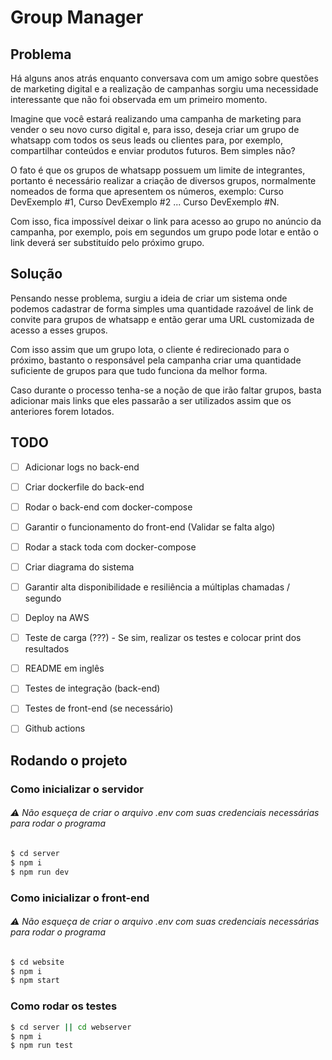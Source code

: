 # Group Manager

## Problema
Há alguns anos atrás enquanto conversava com um amigo sobre questões de marketing digital e a realização de campanhas sorgiu uma necessidade interessante que não foi observada em um primeiro momento.

Imagine que você estará realizando uma campanha de marketing para vender o seu novo curso digital e, para isso, deseja criar um grupo de whatsapp com todos os seus leads ou clientes para, por exemplo, compartilhar conteúdos e enviar produtos futuros. Bem simples não?

O fato é que os grupos de whatsapp possuem um limite de integrantes, portanto é necessário realizar a criação de diversos grupos, normalmente nomeados de forma que apresentem os números, exemplo: Curso DevExemplo #1, Curso DevExemplo #2 ... Curso DevExemplo #N. 

Com isso, fica impossível deixar o link para acesso ao grupo no anúncio da campanha, por exemplo, pois em segundos um grupo pode lotar e então o link deverá ser substituído pelo próximo grupo.


## Solução
Pensando nesse problema, surgiu a ideia de criar um sistema onde podemos cadastrar de forma simples uma quantidade razoável de link de convite para grupos de whatsapp e então gerar uma URL customizada de acesso a esses grupos.

Com isso assim que um grupo lota, o cliente é redirecionado para o próximo, bastanto o responsável pela campanha criar uma quantidade suficiente de grupos para que tudo funciona da melhor forma.

Caso durante o processo tenha-se a noção de que irão faltar grupos, basta adicionar mais links que eles passarão a ser utilizados assim que os anteriores forem lotados.

## TODO
- [ ] Adicionar logs no back-end 
- [ ] Criar dockerfile do back-end
- [ ] Rodar o back-end com docker-compose
- [ ] Garantir o funcionamento do front-end (Validar se falta algo)
- [ ] Rodar a stack toda com docker-compose
- [ ] Criar diagrama do sistema
- [ ] Garantir alta disponibilidade e resiliência a múltiplas chamadas / segundo
- [ ] Deploy na AWS
- [ ] Teste de carga (???) - Se sim, realizar os testes e colocar print dos resultados
- [ ] README em inglês
- [ ] Testes de integração (back-end)
- [ ] Testes de front-end (se necessário)
- [ ] Github actions



## Rodando o projeto

### Como inicializar o servidor

###### ⚠️ Não esqueça de criar o arquivo .env com suas credenciais necessárias para rodar o programa

```bash
$ cd server
$ npm i
$ npm run dev
```

### Como inicializar o front-end

###### ⚠️ Não esqueça de criar o arquivo .env com suas credenciais necessárias para rodar o programa
```bash
$ cd website
$ npm i
$ npm start
```

### Como rodar os testes

```bash
$ cd server || cd webserver
$ npm i
$ npm run test
```
